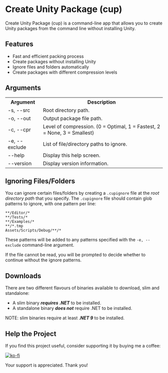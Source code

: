 # Create Unity Package (cup)

Create Unity Package (cup) is a command-line app that allows you to create Unity packages from the command line without
installing Unity.

## Features

- Fast and efficient packing process
- Create packages without installing Unity
- Ignore files and folders automatically
- Create packages with different compression levels

## Arguments

<table>
    <tr>
        <th>Argument</th>
        <th>Description</th>
    </tr>
    <tr>
        <td>-s, --src</td>
        <td>Root directory path.</td>
    </tr>
    <tr>
        <td>-o, --out</td>
        <td>Output package file path.</td>
    </tr>
    <tr>
        <td>-c, --cpr</td>
        <td>Level of compression. (0 = Optimal, 1 = Fastest, 2 = None, 3 = Smallest)</td>
    </tr>
    <tr>
        <td>-e, --exclude</td>
        <td>List of file/directory paths to ignore.</td>
    </tr>
    <tr>
        <td>--help</td>
        <td>Display this help screen.</td>
    </tr>
    <tr>
        <td>--version</td>
        <td>Display version information.</td>
    </tr>
</table>

## Ignoring Files/Folders

You can ignore certain files/folders by creating a `.cupignore` file at the _root directory path_ that you specify. The
`.cupignore` file should contain glob patterns to ignore, with one pattern per line:

```plaintext
**/Editor/*
**/Tests/*
**/Examples/*
**/*.tmp
Assets/Scripts/Debug/**/*
```

These patterns will be added to any patterns specified with the `-e, --exclude` command-line argument.

If the file cannot be read, you will be prompted to decide whether to continue without the ignore patterns.

## Downloads

There are two different flavours of binaries available to download, slim and standalone:

- A slim binary ***requires .NET*** to be installed.
- A standalone binary ***does not*** require .NET to be installed.

NOTE: slim binaries require at least ***.NET 9*** to be installed.

## Help the Project

If you find this project useful, consider supporting it by buying me a coffee:

[![ko-fi](https://ko-fi.com/img/githubbutton_sm.svg)](https://ko-fi.com/Q5Q361YW5)

Your support is appreciated. Thank you!
